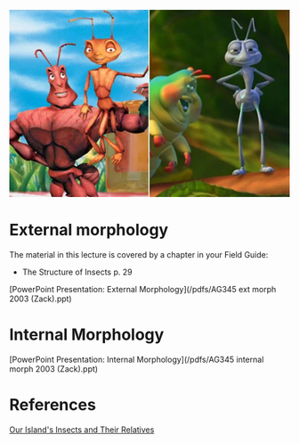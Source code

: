 <!--
.. title: Lecture 21-03: Insect morphology
.. slug: lecture-21-03-insect-morphology
.. date: 2021-08-25 12:45 UTC+10:00
.. tags: lecture
.. category:
.. link:
.. description:
.. type: text
-->

![x](images/ants-and-a-bugs-life.jpg)

# External morphology

The material in this lecture is covered by a chapter in your Field Guide:

* The Structure of Insects p. 29

[PowerPoint Presentation: External Morphology](/pdfs/AG345 ext morph 2003 (Zack).ppt)

# Internal Morphology

[PowerPoint Presentation: Internal Morphology](/pdfs/AG345 internal morph 2003 (Zack).ppt)

# References

[Our Island's Insects and Their Relatives](/pdfs/InsectBiology.pdf)
